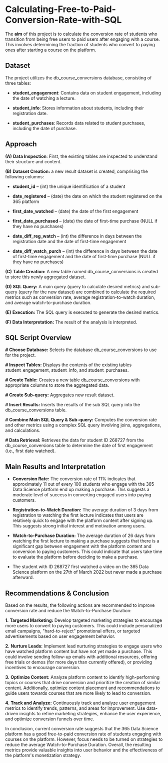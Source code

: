 # Calculating-Free-to-Paid-Conversion-Rate-with-SQL

The **aim** of this project is to calculate the conversion rate of students who transition from being free users to paid users after engaging with a course. This involves determining the fraction of students who convert to paying ones after starting a course on the platform.


## **Dataset**

The project utilizes the db_course_conversions database, consisting of three tables:

* **student_engagement**: Contains data on student engagement, including the date of watching a lecture.

* **student_info**: Stores information about students, including their registration date.

* **student_purchases**: Records data related to student purchases, including the date of purchase.


## **Approach**

**(A)** **Data Inspection**: First, the existing tables are inspected to understand their structure and content.

**(B)** **Dataset Creation:** a new result dataset is created, comprising the following columns:

* **student_id** – (int) the unique identification of a student

* **date_registered** – (date) the date on which the student registered on the 365 platform

* **first_date_watched** – (date) the date of the first engagement

* **first_date_purchased** – (date) the date of first-time purchase (NULL if they have no purchases)

* **date_diff_reg_watch** – (int) the difference in days between the registration date and the date of first-time engagement

* **date_diff_watch_purch** – (int) the difference in days between the date of first-time engagement and the date of first-time purchase (NULL if they have no purchases)

**(C)** **Table Creation:**  A new table named db_course_conversions is created to store this newly aggregated dataset.

**(D)** **SQL Query:** A main query (query to calculate desired metrics) and sub-query (query for the new dataset) are combined to calculate the required metrics such as conversion rate, average registration-to-watch duration, and average watch-to-purchase duration.

**(E)** **Execution:** The SQL query is executed to generate the desired metrics.

**(F)** **Data Interpretation:** The result of the analysis is interpreted.


## **SQL Script Overview**

**# Choose Database:** Selects the database db_course_conversions to use for the project.

**# Inspect Tables:** Displays the contents of the existing tables student_engagement, student_info, and student_purchases.

**# Create Table:** Creates a new table db_course_conversions with appropriate columns to store the aggregated data.

**# Create Sub-query:** Aggregates new result dataset.

**# Insert Results:** Inserts the results of the sub SQL query into the db_course_conversions table.

**# Combine Main SQL Query & Sub-query:** Computes the conversion rate and other metrics using a complex SQL query involving joins, aggregations, and calculations.

**# Data Retrieval:** Retrieves the data for student ID 268727 from the db_course_conversions table to determine the date of first engagement (i.e., first date watched).


## **Main Results and Interpretation**

* **Conversion Rate:** The conversion rate of 11% indicates that approximately 11 out of every 100 students who engage with the 365 Data Science platform end up making a purchase. This suggests a moderate level of success in converting engaged users into paying customers.

* **Registration-to-Watch Duration:** The average duration of 3 days from registration to watching the first lecture indicates that users are relatively quick to engage with the platform content after signing up. This suggests strong initial interest and motivation among users.

* **Watch-to-Purchase Duration:** The average duration of 26 days from watching the first lecture to making a purchase suggests that there is a significant gap between engagement with the platform content and conversion to paying customers. This could indicate that users take time to evaluate the platform before deciding to make a purchase.

* The student with ID 268727 first watched a video on the 365 Data Science platform on the 27th of March 2022 but never made a purchase afterward.

## **Recommendations & Conclusion**

Based on the results, the following actions are recommended to improve conversion rate and reduce the Watch-to-Purchase Duration: 

**1.** **Targeted Marketing:** Develop targeted marketing strategies to encourage more users to convert to paying customers. This could include personalized email campaigns, "hard-to-reject" promotional offers, or targeted advertisements based on user engagement behavior.

**2.** **Nurture Leads:** Implement lead nurturing strategies to engage users who have watched platform content but have not yet made a purchase. This could involve sending follow-up emails with additional resources, offering free trials or demos (for more days than currently offered), or providing incentives to encourage conversion.

**3.** **Optimize Content:** Analyze platform content to identify high-performing topics or courses that drive conversion and prioritize the creation of similar content. Additionally, optimize content placement and recommendations to guide users towards courses that are more likely to lead to conversion.

**4.** **Track and Analyze:** Continuously track and analyze user engagement metrics to identify trends, patterns, and areas for improvement. Use data-driven insights to refine marketing strategies, enhance the user experience, and optimize conversion funnels over time.
   
In conclusion, current conversion rate suggests that the 365 Data Science platform has a good free-to-paid conversion rate of students engaging with courses on the platform. However, focus needs to be turned on strategies to reduce the average Watch-to-Purchase Duration. Overall, the resulting metrics provide valuable insights into user behavior and the effectiveness of the platform's monetization strategy.
